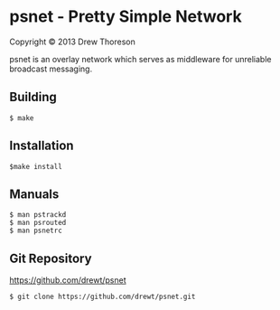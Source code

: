 psnet - Pretty Simple Network
=============================

Copyright © 2013 Drew Thoreson

psnet is an overlay network which serves as middleware for unreliable
broadcast messaging.


Building
--------

    $ make


Installation
------------

    $make install


Manuals
-------

    $ man pstrackd
    $ man psrouted
    $ man psnetrc


Git Repository
--------------

https://github.com/drewt/psnet

    $ git clone https://github.com/drewt/psnet.git
